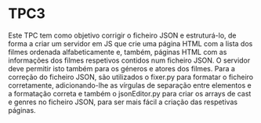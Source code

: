 # TPC3
Este TPC tem como objetivo corrigir o ficheiro JSON e estruturá-lo, de forma a criar um servidor em JS que crie uma página HTML com a lista dos filmes ordenada alfabeticamente e, também, páginas HTML com as informações dos filmes respetivos contidos num ficheiro JSON. O servidor deve permitir isto também para os géneros e atores dos filmes. 
Para a correção do ficheiro JSON, são utilizados o fixer.py para formatar o ficheiro corretamente, adicionando-lhe as vírgulas de separação entre elementos e a formatação correta e também o jsonEditor.py para criar os arrays de cast e genres no ficheiro JSON, para ser mais fácil a criação das respetivas páginas.

